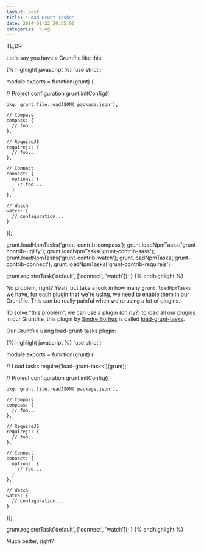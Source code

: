 ```yaml
---
layout: post
title: "Load Grunt Tasks"
date: 2014-01-22 20:55:00
categories: blog
---
```


TL;DR

Let's say you have a Gruntfile like this:

{% highlight javascript %}
'use strict';

module.exports = function(grunt) {

  // Project configuration
  grunt.initConfig({

    pkg: grunt.file.readJSON('package.json'),

    // Compass
    compass: {
      // foo...
    },

    // RequireJS
    requirejs: {
      // foo...
    },

    // Connect
    connect: {
      options: {
        // foo...
      }
    },

    // Watch
    watch: {
      // configuration...
    }

  });

  grunt.loadNpmTasks('grunt-contrib-compass');
  grunt.loadNpmTasks('grunt-contrib-uglify');
  grunt.loadNpmTasks('grunt-contrib-sass');
  grunt.loadNpmTasks('grunt-contrib-watch');
  grunt.loadNpmTasks('grunt-contrib-connect');
  grunt.loadNpmTasks('grunt-contrib-requirejs');

  grunt.registerTask('default', ['connect', 'watch']);
}
{% endhighlight %}

No problem, right? Yeah, but take a look in how many `grunt.loadNpmTasks` we have, for each plugin that we're using, we need to enable them in our Gruntfile. This can be really painful when we're using a lot of plugins.

To solve "this problem", we can use a plugin (oh rly?) to load all our plugins in our Gruntfile, this plugin by <a href="https://github.com/sindresorhus" target="_blank">Sindre Sorhus</a> is called <a href="https://github.com/sindresorhus/load-grunt-tasks" target="_blank">load-grunt-tasks</a>.

Our Gruntfile using load-grunt-tasks plugin:

{% highlight javascript %}
'use strict';

module.exports = function(grunt) {

  // Load tasks
  require('load-grunt-tasks')(grunt);

  // Project configuration
  grunt.initConfig({

    pkg: grunt.file.readJSON('package.json'),

    // Compass
    compass: {
      // foo...
    },

    // RequireJS
    requirejs: {
      // foo...
    },

    // Connect
    connect: {
      options: {
        // foo...
      }
    },

    // Watch
    watch: {
      // configuration...
    }

  });

  grunt.registerTask('default', ['connect', 'watch']);
}
{% endhighlight %}

Much better, right?